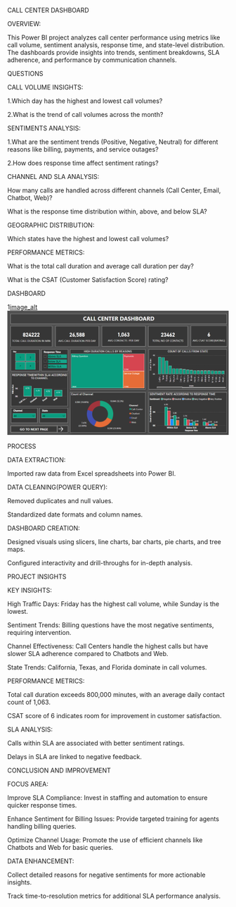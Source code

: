 CALL CENTER DASHBOARD

OVERVIEW:

This Power BI project analyzes call center performance using metrics like call volume, sentiment analysis, response time, and state-level distribution. The dashboards provide insights into trends, sentiment breakdowns, SLA adherence, and performance by communication channels.

QUESTIONS

CALL VOLUME INSIGHTS:

1.Which day has the highest and lowest call volumes?

2.What is the trend of call volumes across the month?

SENTIMENTS ANALYSIS:

1.What are the sentiment trends (Positive, Negative, Neutral) for different reasons like billing, payments, and service outages?

2.How does response time affect sentiment ratings?

CHANNEL AND SLA ANALYSIS:

How many calls are handled across different channels (Call Center, Email, Chatbot, Web)?

What is the response time distribution within, above, and below SLA?

GEOGRAPHIC DISTRIBUTION:

Which states have the highest and lowest call volumes?

PERFORMANCE METRICS:

What is the total call duration and average call duration per day?

What is the CSAT (Customer Satisfaction Score) rating?

DASHBOARD

1[image_alt](https://github.com/sivaharitha-s/call_center_dashboard/blob/0e297a0433b7800dc64542d20562db053f21b46d/Screenshot%202024-12-31%20170432.png)
![image_alt](https://github.com/sivaharitha-s/call_center_dashboard/blob/6c1a6ea669f1f1550e4ee70b1479ef7346c8e14f/Screenshot%202024-12-31%20170408.png)

PROCESS

DATA EXTRACTION:

Imported raw data from Excel spreadsheets into Power BI.

DATA CLEANING(POWER QUERY):

Removed duplicates and null values.

Standardized date formats and column names.

DASHBOARD CREATION:

Designed visuals using slicers, line charts, bar charts, pie charts, and tree maps.

Configured interactivity and drill-throughs for in-depth analysis.

PROJECT INSIGHTS

KEY INSIGHTS:

High Traffic Days: Friday has the highest call volume, while Sunday is the lowest.

Sentiment Trends: Billing questions have the most negative sentiments, requiring intervention.

Channel Effectiveness: Call Centers handle the highest calls but have slower SLA adherence compared to Chatbots and Web.

State Trends: California, Texas, and Florida dominate in call volumes.

PERFORMANCE METRICS:

Total call duration exceeds 800,000 minutes, with an average daily contact count of 1,063.

CSAT score of 6 indicates room for improvement in customer satisfaction.

SLA ANALYSIS:

Calls within SLA are associated with better sentiment ratings.

Delays in SLA are linked to negative feedback.

CONCLUSION AND IMPROVEMENT

FOCUS AREA:

Improve SLA Compliance: Invest in staffing and automation to ensure quicker response times.

Enhance Sentiment for Billing Issues: Provide targeted training for agents handling billing queries.

Optimize Channel Usage: Promote the use of efficient channels like Chatbots and Web for basic queries.

DATA ENHANCEMENT:

Collect detailed reasons for negative sentiments for more actionable insights.

Track time-to-resolution metrics for additional SLA performance analysis.
